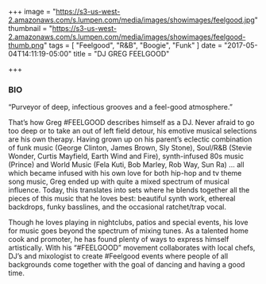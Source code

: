 +++
image = "https://s3-us-west-2.amazonaws.com/s.lumpen.com/media/images/showimages/feelgood.jpg"
thumbnail = "https://s3-us-west-2.amazonaws.com/s.lumpen.com/media/images/showimages/feelgood-thumb.png"
tags = [ "Feelgood", "R&B", "Boogie", "Funk" ]
date = "2017-05-04T14:11:19-05:00"
title = "DJ GREG FEELGOOD"

+++

### BIO

“Purveyor of deep, infectious grooves and a feel-good atmosphere.”

That’s how Greg #FEELGOOD describes himself as a DJ. Never afraid to go too deep or to take an out of left field detour, his emotive musical selections are his own therapy.  Having grown up on his parent’s eclectic combination of funk music (George Clinton, James Brown, Sly Stone), Soul/R&B (Stevie Wonder, Curtis Mayfield, Earth Wind and Fire), synth-infused 80s music (Prince) and World Music (Fela Kuti, Bob Marley, Rob Way, Sun Ra) … all which became infused with his own love for both hip-hop and tv theme song music, Greg ended up with quite a mixed spectrum of musical influence. Today, this translates into sets where he blends together all the pieces of this music that he loves best: beautiful synth work, ethereal backdrops, funky basslines, and the occasional ratchet/trap vocal.

Though he loves playing in nightclubs, patios and special events, his love for music goes beyond the spectrum of mixing tunes. As a talented home cook and promoter, he has found plenty of ways to express himself artistically. With his “#FEELGOOD” movement collaborates with local chefs, DJ’s and mixologist to create #Feelgood events where people of all backgrounds come together with the goal of dancing and having a good time.
